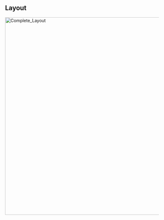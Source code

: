 
<html>
<body>

<h2>Layout </h2>
<img src="https://github.com/user-attachments/assets/c71fcfc2-ed1c-4fe6-9b79-ecf42340f630" alt="Complete_Layout" width="860" height="645">

</body>
</html>

